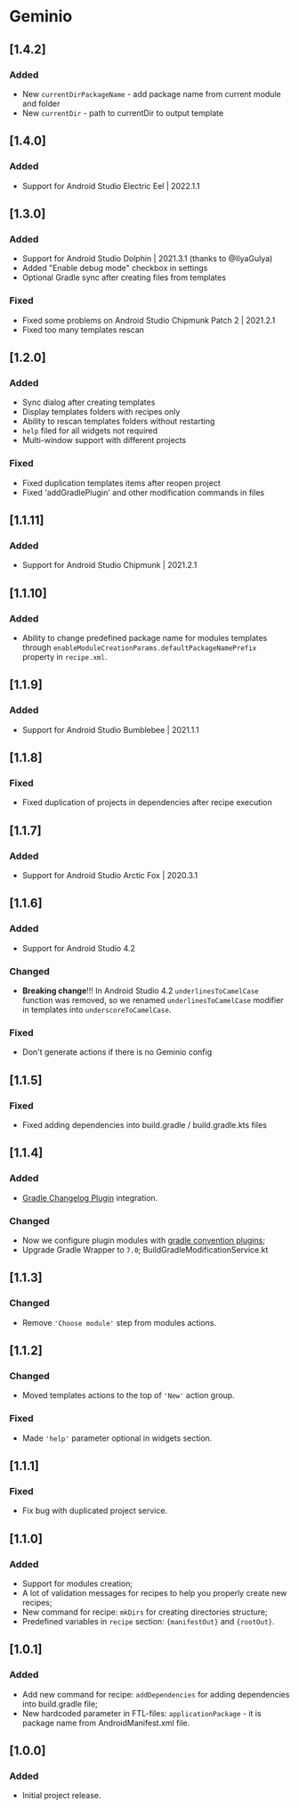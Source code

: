 # Geminio

## [1.4.2]
### Added
- New `currentDirPackageName` - add package name from current module and folder
- New `currentDir` - path to currentDir to output template

## [1.4.0]
### Added
- Support for Android Studio Electric Eel | 2022.1.1 

## [1.3.0]
### Added
- Support for Android Studio Dolphin | 2021.3.1 (thanks to @IlyaGulya)
- Added "Enable debug mode" checkbox in settings
- Optional Gradle sync after creating files from templates

### Fixed
- Fixed some problems on Android Studio Chipmunk Patch 2 | 2021.2.1
- Fixed too many templates rescan

## [1.2.0]
### Added
- Sync dialog after creating templates
- Display templates folders with recipes only
- Ability to rescan templates folders without restarting
- `help` filed for all widgets not required
- Multi-window support with different projects

### Fixed
- Fixed duplication templates items after reopen project
- Fixed 'addGradlePlugin' and other modification commands in files

## [1.1.11]
### Added
- Support for Android Studio Chipmunk | 2021.2.1

## [1.1.10]
### Added
- Ability to change predefined package name for modules templates through 
`enableModuleCreationParams.defaultPackageNamePrefix` property in `recipe.xml`.

## [1.1.9]
### Added
- Support for Android Studio Bumblebee | 2021.1.1

## [1.1.8]
### Fixed
- Fixed duplication of projects in dependencies after recipe execution

## [1.1.7]
### Added
- Support for Android Studio Arctic Fox | 2020.3.1

## [1.1.6]
### Added
- Support for Android Studio 4.2

### Changed
- **Breaking change**!!! In Android Studio 4.2 `underlinesToCamelCase` function was removed, 
  so we renamed `underlinesToCamelCase` modifier in templates into `underscoreToCamelCase`. 
  
### Fixed
- Don't generate actions if there is no Geminio config 

## [1.1.5]
### Fixed
- Fixed adding dependencies into build.gradle / build.gradle.kts files

## [1.1.4]
### Added
- [Gradle Changelog Plugin](https://github.com/JetBrains/gradle-changelog-plugin) integration.

### Changed
- Now we configure plugin modules with [gradle convention plugins](https://docs.gradle.org/current/samples/sample_convention_plugins.html);
- Upgrade Gradle Wrapper to `7.0`;
  BuildGradleModificationService.kt
## [1.1.3]
### Changed
- Remove `'Choose module'` step from modules actions.

## [1.1.2]
### Changed
- Moved templates actions to the top of `'New'` action group.

### Fixed
- Made `'help'` parameter optional in widgets section.

## [1.1.1]
### Fixed
- Fix bug with duplicated project service.

## [1.1.0]
### Added
- Support for modules creation;
- A lot of validation messages for recipes to help you properly create new recipes;
- New command for recipe: `mkDirs` for creating directories structure;
- Predefined variables in `recipe` section: `{manifestOut}` and `{rootOut}`.

## [1.0.1]
### Added
- Add new command for recipe: `addDependencies` for adding dependencies into build.gradle file; 
- New hardcoded parameter in FTL-files: `applicationPackage` - it is package name from AndroidManifest.xml file.

## [1.0.0]
### Added
- Initial project release.
